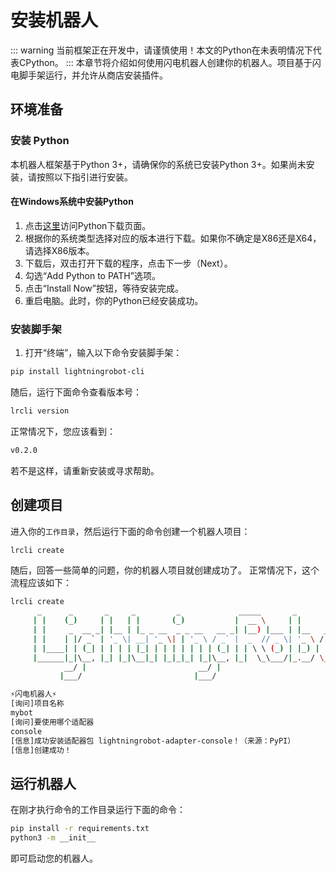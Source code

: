 # 安装机器人
::: warning
当前框架正在开发中，请谨慎使用！本文的Python在未表明情况下代表CPython。
:::
本章节将介绍如何使用闪电机器人创建你的机器人。项目基于闪电脚手架运行，并允许从商店安装插件。

## 环境准备
### 安装 Python
本机器人框架基于Python 3+，请确保你的系统已安装Python 3+。如果尚未安装，请按照以下指引进行安装。
#### 在Windows系统中安装Python
1. 点击[这里](https://www.python.org/downloads/release/python-3130a4/)访问Python下载页面。
2. 根据你的系统类型选择对应的版本进行下载。如果你不确定是X86还是X64，请选择X86版本。
3. 下载后，双击打开下载的程序，点击下一步（Next）。
4. 勾选“Add Python to PATH”选项。
5. 点击“Install Now”按钮，等待安装完成。
6. 重启电脑。此时，你的Python已经安装成功。

### 安装脚手架
1. 打开“终端”，输入以下命令安装脚手架：
```bash
pip install lightningrobot-cli
```
随后，运行下面命令查看版本号：
```bash
lrcli version
```
正常情况下，您应该看到：
```bash
v0.2.0
```
若不是这样，请重新安装或寻求帮助。
## 创建项目
进入你的`工作目录`，然后运行下面的命令创建一个机器人项目：
```bash
lrcli create
```
随后，回答一些简单的问题，你的机器人项目就创建成功了。
正常情况下，这个流程应该如下：
```bash
lrcli create
      _      _       _     _         _             _____       _           _
     | |    (_)     | |   | |       (_)           |  __ \     | |         | |
     | |     _  __ _| |__ | |_ _ __  _ _ __   __ _| |__) |___ | |__   ___ | |_
     | |    | |/ _` | '_ \| __| '_ \| | '_ \ / _` |  _  // _ \| '_ \ / _ \| __|
     | |____| | (_| | | | | |_| | | | | | | | (_| | | \ \ (_) | |_) | (_) | |_
     |______|_|\__, |_| |_|\__|_| |_|_|_| |_|\__, |_|  \_\___/|_.__/ \___/ \__|
            __/ |                         __/ |
           |___/                         |___/

⚡闪电机器人⚡
[询问]项目名称
mybot
[询问]要使用哪个适配器
console
[信息]成功安装适配器包 lightningrobot-adapter-console！（来源：PyPI）
[信息]创建成功！
```
## 运行机器人
在刚才执行命令的工作目录运行下面的命令：
```bash
pip install -r requirements.txt
python3 -m __init__
```
即可启动您的机器人。